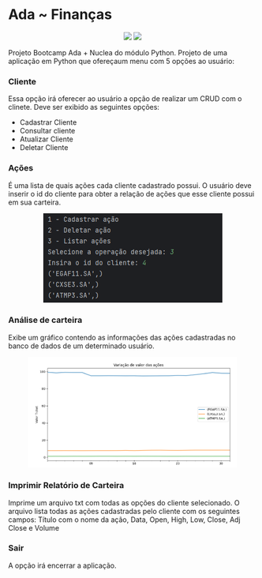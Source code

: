 # Ada ~ Finanças

<p align="center">
    <a alt="Python">
          <img src="https://img.shields.io/badge/Python-v3.11-blue.svg" />
    </a>
    <a alt="PostgreSQL">
        <img src="https://img.shields.io/badge/Spring_Boot-v12.15-red.svg" />
    </a>
</p>

Projeto Bootcamp Ada + Nuclea do módulo Python. Projeto de uma aplicação em Python que ofereçaum menu com 5 opções ao usuário:

### Cliente
Essa opção irá oferecer ao usuário a opção de realizar um CRUD com o clinete. Deve ser exibido as seguintes opções:
- Cadastrar Cliente
- Consultar cliente
- Atualizar Cliente
- Deletar Cliente


### Ações
É uma lista de quais ações cada cliente cadastrado possui. O usuário deve inserir o id do cliente para obter a relação de ações que esse cliente possui em sua carteira.
<figure>
<p align="center">
  <img src="https://github.com/myllamachaado/nuclea-python-financas/blob/master/img/acoes_por_cliente.PNG"/><br>
</p>
</figure>


### Análise de carteira
Exibe um gráfico contendo as informações das ações cadastradas no banco de dados de um determinado usuário.

<figure>
<p align="center">
  <img src="https://github.com/myllamachaado/nuclea-python-financas/blob/master/img/grafico.PNG"/><br>
</p>
</figure>


### Imprimir Relatório de Carteira
Imprime um arquivo txt com todas as opções do cliente selecionado. O arquivo lista todas as ações cadastradas pelo cliente com os seguintes campos: Título com o nome da ação, Data, Open, High, Low, Close, Adj Close e Volume
                                                                       

### Sair
A opção irá encerrar a aplicação.
